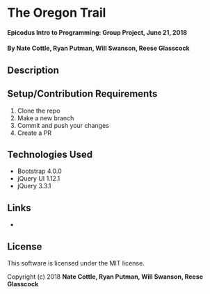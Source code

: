 # The Oregon Trail

#### Epicodus Intro to Programming: Group Project, June 21, 2018

#### By Nate Cottle, Ryan Putman, Will Swanson, Reese Glasscock

## Description



## Setup/Contribution Requirements

1. Clone the repo
1. Make a new branch
1. Commit and push your changes
1. Create a PR

## Technologies Used

* Bootstrap 4.0.0
* jQuery UI 1.12.1
* jQuery 3.3.1

## Links

*

## License

This software is licensed under the MIT license.

Copyright (c) 2018 **Nate Cottle, Ryan Putman, Will Swanson, Reese Glasscock**
